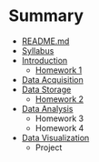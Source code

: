 # Summary

* [README.md](README.md)
* [Syllabus](syllabus.md)
* [Introduction](notes/introduction.md)
   * [Homework 1](notes/homeworks/homework1.md)
* [Data Acquisition](notes/data_acquisition.md)
* [Data Storage](notes/data_storage.md)
   * [Homework 2](notes/homeworks/homework2.md)
* [Data Analysis](notes/data_analysis.md)
   * Homework 3
   * Homework 4
* [Data Visualization](notes/data_visualization.md)
   * Project
